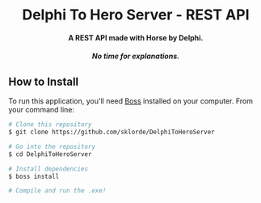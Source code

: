 <h1 align="center">
  Delphi To Hero Server - REST API
  <br>
</h1>

<h4 align="center">A REST API made with Horse by Delphi.</h4>

<h5 align="center">No time for explanations.</h4>

## How to Install

To run this application, you'll need [Boss](https://github.com/HashLoad/boss) installed on your computer. 
From your command line:

```bash
# Clone this repository
$ git clone https://github.com/sklorde/DelphiToHeroServer

# Go into the repository
$ cd DelphiToHeroServer

# Install dependencies
$ boss install

# Compile and run the .exe!
```

